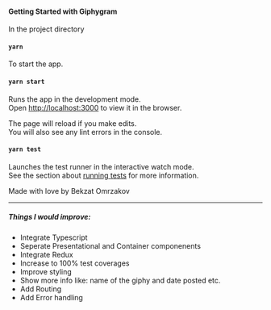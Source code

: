 #### Getting Started with Giphygram

In the project directory

#### `yarn`

To start the app.

#### `yarn start`

Runs the app in the development mode.\
Open [http://localhost:3000](http://localhost:3000) to view it in the browser.

The page will reload if you make edits.\
You will also see any lint errors in the console.

#### `yarn test`

Launches the test runner in the interactive watch mode.\
See the section about [running tests](https://facebook.github.io/create-react-app/docs/running-tests) for more information.

Made with love by Bekzat Omrzakov

---

##### Things I would improve:

- Integrate Typescript
- Seperate Presentational and Container componenents
- Integrate Redux
- Increase to 100% test coverages
- Improve styling
- Show more info like: name of the giphy and date posted etc.
- Add Routing
- Add Error handling

